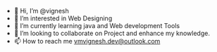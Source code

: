 - 👋 Hi, I’m @vignesh 
- 👀 I’m interested in Web Designing 
- 🌱 I’m currently learning java and Web development Tools
- 💞️ I’m looking to collaborate on Project and enhance my knowledge.
- 📫 How to reach me vmvignesh.dev@outlook.com

<!---
akhzar2/akhzar2 is a ✨ special ✨ repository because its `README.md` (this file) appears on your GitHub profile.
You can click the Preview link to take a look at your changes.
--->
